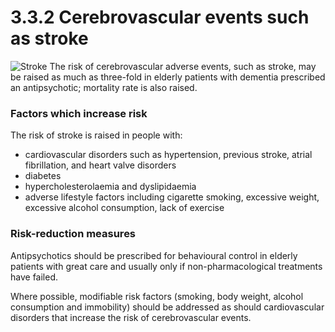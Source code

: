 3.3.2 Cerebrovascular events such as stroke
===========================================

![Stroke]([!--$ssWeblayoutUrl('groups/comms-ic/documents/websiteresources/con185645.jpg')--]) The risk of cerebrovascular adverse events, such as stroke, may be raised as much as three-fold in elderly patients with dementia prescribed an antipsychotic; mortality rate is also raised.

 ### Factors which increase risk

 The risk of stroke is raised in people with:

  * cardiovascular disorders such as hypertension, previous stroke, atrial fibrillation, and heart valve disorders
 * diabetes
 * hypercholesterolaemia and dyslipidaemia
 * adverse lifestyle factors including cigarette smoking, excessive weight, excessive alcohol consumption, lack of exercise
  ### Risk-reduction measures

 Antipsychotics should be prescribed for behavioural control in elderly patients with great care and usually only if non-pharmacological treatments have failed.

 Where possible, modifiable risk factors (smoking, body weight, alcohol consumption and immobility) should be addressed as should cardiovascular disorders that increase the risk of cerebrovascular events.

